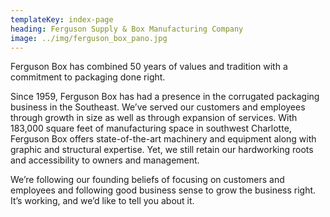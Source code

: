 ```yaml
---
templateKey: index-page
heading: Ferguson Supply & Box Manufacturing Company
image: ../img/ferguson_box_pano.jpg
---
```

Ferguson Box has combined 50 years of values and tradition with a commitment to packaging done right.   

Since 1959, Ferguson Box has had a presence in the corrugated packaging business in the Southeast.  We’ve served our customers and employees through growth in size as well as through expansion of services.  With 183,000 square feet of manufacturing space in southwest Charlotte, Ferguson Box offers state-of-the-art machinery and equipment along with graphic and structural expertise. Yet, we still retain our hardworking roots and accessibility to owners and management.   

We’re following our founding beliefs of focusing on customers and employees and following good business sense to grow the business right. It’s working, and we’d like to tell you about it.   